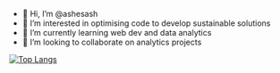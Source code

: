 - 👋 Hi, I’m @ashesash
- 👀 I’m interested in optimising code to develop sustainable solutions
- 🌱 I’m currently learning web dev and data analytics
- 💞️ I’m looking to collaborate on analytics projects

[![Top Langs](https://github-readme-stats.vercel.app/api/top-langs/?username=ashesash&layout=compact&theme=synthwave)](https://github.com/ashesash/github-readme-stats)






<!---
ashesash/ashesash is a ✨ special ✨ repository because its `README.md` (this file) appears on your GitHub profile.
You can click the Preview link to take a look at your changes.
--->

